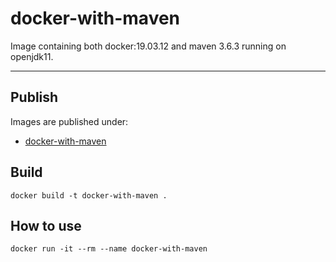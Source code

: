 # docker-with-maven
Image containing both docker:19.03.12 and maven 3.6.3 running on openjdk11.

-----

## Publish
Images are published under:
* [docker-with-maven](https://hub.docker.com/repository/docker/christiangerman/docker-with-maven)

## Build
```
docker build -t docker-with-maven .
```

## How to use

```
docker run -it --rm --name docker-with-maven
```
